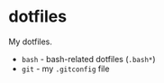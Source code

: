 # dotfiles

My dotfiles.

 - `bash` - bash-related dotfiles (`.bash*`)
 - `git` - my `.gitconfig` file
